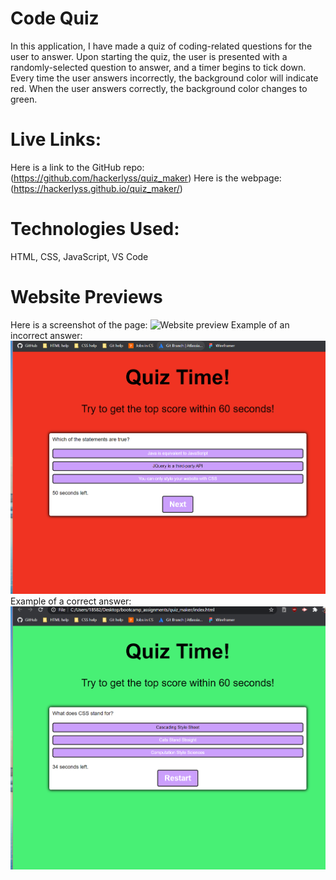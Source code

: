 # Code Quiz
In this application, I have made a quiz of coding-related questions for the user to answer.
Upon starting the quiz, the user is presented with a randomly-selected question to answer, and a timer begins to tick down.
Every time the user answers incorrectly, the background color will indicate red. When the user answers correctly, the background color changes to green.

# Live Links:
Here is a link to the GitHub repo: (https://github.com/hackerlyss/quiz_maker)
Here is the webpage: (https://hackerlyss.github.io/quiz_maker/)

# Technologies Used:

HTML, CSS, JavaScript, VS Code

# Website Previews

Here is a screenshot of the page: ![Website preview](assets/Images/screenshot.jpg)
Example of an incorrect answer: ![Incorrect answer effect](assets/Images/Incorrect.png)
Example of a correct answer: ![Correct answer effect](assets/Images/Correct.png)

